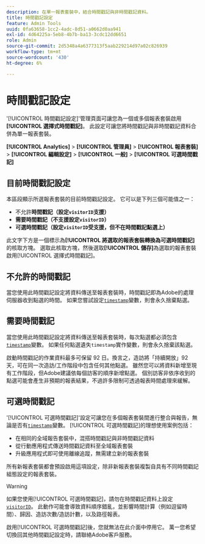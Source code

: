 ```yaml
---
description: 在單一報表套裝中，結合時間戳記與非時間戳記資料。
title: 時間戳記設定
feature: Admin Tools
uuid: 0fa63658-1cc2-4adc-8d51-a0662d0aa941
exl-id: 4d64225a-5eb8-4b7b-ba13-3cdc12dd6651
role: Admin
source-git-commit: 2d5348a4a6377313f5aab229214d97a02c826939
workflow-type: tm+mt
source-wordcount: '430'
ht-degree: 6%

---
```


# 時間戳記設定

&#39;[!UICONTROL 時間戳記設定]&#39;管理頁面可讓您為一個或多個報表套裝啟用&#x200B;**[!UICONTROL 選擇式時間戳記]**。 此設定可讓您將時間戳記與非時間戳記資料合併為單一報表套裝。

**[!UICONTROL Analytics]** > **[!UICONTROL 管理員]** > **[!UICONTROL 報表套裝]** > **[!UICONTROL 編輯設定]** > **[!UICONTROL 一般]** > **[!UICONTROL 可選時間戳記]**

## 目前時間戳記設定

本區段顯示所選報表套裝的目前時間戳記設定。 它可以是下列三個可能值之一：

* 不允許&#x200B;**時間戳記（設定`visitorID`支援）**
* **需要時間戳記（不支援設定`visitorID`）**
* **可選時間戳記（設定`visitorID`受支援，但不在時間戳記點選上）**

此文字下方是一個標示為&#x200B;**[!UICONTROL 將選取的報表套裝轉換為可選時間戳記]**&#x200B;的核取方塊。 選取此核取方塊，然後選取&#x200B;**[!UICONTROL 儲存]**&#x200B;為選取的報表套裝啟用[!UICONTROL 選擇式時間戳記]。

## 不允許的時間戳記

當您使用此時間戳記設定將資料傳送至報表套裝時，時間戳記即為Adobe的處理伺服器收到點選的時間。 如果您嘗試設定[`timestamp`](/help/implement/vars/page-vars/timestamp.md)變數，則會永久捨棄點選。

## 需要時間戳記

當您使用此時間戳記設定將資料傳送至報表套裝時，每次點選都必須包含[`timestamp`](/help/implement/vars/page-vars/timestamp.md)變數。 如果任何點選遺失`timestamp`實作變數，則會永久捨棄該點選。

啟動時間戳記的作業資料最多可保留 92 日。換言之，造訪將「持續開放」92天，可在同一次造訪/工作階段中包含任何其他點選。 雖然您可以將資料新增至現有工作階段，但Adobe建議依每個訪客的順序新增點選。 個別訪客非依序收到的點選可能會產生非預期的報表結果，不過許多限制可透過報表時間處理來緩解。

## 可選時間戳記

&#39;[!UICONTROL 可選時間戳記]&#39;設定可讓您在多個報表套裝間進行整合與報告，無論是否有[`timestamp`](/help/implement/vars/page-vars/timestamp.md)變數。 [!UICONTROL 可選時間戳記]的理想使用案例包括：

* 在相同的全域報告套裝中，混搭時間戳記與非時間戳記資料
* 從行動應用程式傳送時間戳記資料至全域報表套裝
* 升級應用程式即可使用離線追蹤，無需建立新的報表套裝

所有新報表套裝都會預設啟用這項設定，除非新報表套裝複製自具有不同時間戳記組態設定的報表套裝。

>[!WARNING]
>
>如果您使用[!UICONTROL 可選時間戳記]，請勿在時間戳記資料上設定[`visitorID`](/help/implement/vars/config-vars/visitorid.md)。 此動作可能會導致資料順序錯亂，並影響時間計算（例如逗留時間）、歸因、造訪次數/造訪計數，以及路徑報表。

啟用[!UICONTROL 可選時間戳記]後，您就無法在此介面中停用它。 萬一您希望切換回其他時間戳記設定時，請聯絡Adobe客戶服務。
